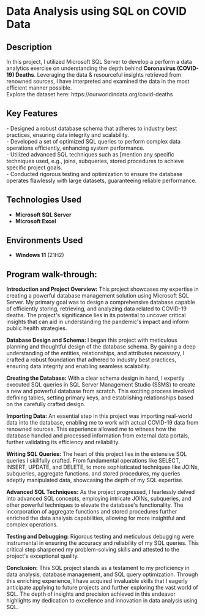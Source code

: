 <h1>Data Analysis using SQL on COVID Data</h1>

<h2>Description</h2>
In this project, I utilized Microsoft SQL Server to develop a perform a data analytics exercise on understanding the depth behind <b>Coronavirus (COVID-19) Deaths</b>. Leveraging the data & resourceful insights retrieved from renowned sources, I have interpreted and examined the data in the most efficient manner possible.

</br>
Explore the dataset here: https://ourworldindata.org/covid-deaths

<h2>Key Features</h2>
- Designed a robust database schema that adheres to industry best practices, ensuring data integrity and scalability.
<br />
- Developed a set of optimized SQL queries to perform complex data operations efficiently, enhancing system performance.
<br />
- Utilized advanced SQL techniques such as [mention any specific techniques used, e.g., joins, subqueries, stored procedures to achieve specific 
  project goals.
<br />
- Conducted rigorous testing and optimization to ensure the database operates flawlessly with large datasets, guaranteeing reliable performance.
<br />

<h2>Technologies Used</h2>

- <b>Microsoft SQL Server</b> 
- <b>Microsoft Excel</b>

<h2>Environments Used </h2>

- <b>Windows 11</b> (21H2)

<h2>Program walk-through:</h2>

<b>Introduction and Project Overview:</b>
This project showcases my expertise in creating a powerful database management solution using Microsoft SQL Server. My primary goal was to design a comprehensive database capable of efficiently storing, retrieving, and analyzing data related to COVID-19 deaths. The project's significance lies in its potential to uncover critical insights that can aid in understanding the pandemic's impact and inform public health strategies.

<b>Database Design and Schema:</b>
I began this project with meticulous planning and thoughtful design of the database schema. By gaining a deep understanding of the entities, relationships, and attributes necessary, I crafted a robust foundation that adhered to industry best practices, ensuring data integrity and enabling seamless scalability.

<b>Creating the Database:</b>
With a clear schema design in hand, I expertly executed SQL queries in SQL Server Management Studio (SSMS) to create a new and powerful database from scratch. This exciting process involved defining tables, setting primary keys, and establishing relationships based on the carefully crafted design.

<b>Importing Data:</b>
An essential step in this project was importing real-world data into the database, enabling me to work with actual COVID-19 data from renowned sources. This experience allowed me to witness how the database handled and processed information from external data portals, further validating its efficiency and reliability.

<b>Writing SQL Queries:</b>
The heart of this project lies in the extensive SQL queries I skillfully crafted. From fundamental operations like SELECT, INSERT, UPDATE, and DELETE, to more sophisticated techniques like JOINs, subqueries, aggregate functions, and stored procedures, my queries adeptly manipulated data, showcasing the depth of my SQL expertise.

<b>Advanced SQL Techniques:</b>
As the project progressed, I fearlessly delved into advanced SQL concepts, employing intricate JOINs, subqueries, and other powerful techniques to elevate the database's functionality. The incorporation of aggregate functions and stored procedures further enriched the data analysis capabilities, allowing for more insightful and complex operations.

<b>Testing and Debugging:</b>
Rigorous testing and meticulous debugging were instrumental in ensuring the accuracy and reliability of my SQL queries. This critical step sharpened my problem-solving skills and attested to the project's exceptional quality.

<b>Conclusion:</b>
This SQL project stands as a testament to my proficiency in data analysis, database management, and SQL query optimization. Through this enriching experience, I have acquired invaluable skills that I eagerly anticipate applying to future projects and further exploring the vast world of SQL. The depth of insights and precision achieved in this endeavor highlights my dedication to excellence and innovation in data analysis using SQL.

